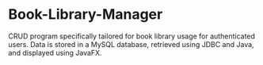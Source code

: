 # Book-Library-Manager
CRUD program specifically tailored for book library usage for authenticated users. Data is stored in a MySQL database, retrieved using JDBC and Java, and displayed using JavaFX.
